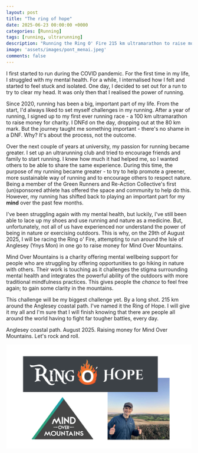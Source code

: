 ```yaml
---
layout: post
title: "The ring of hope"
date: 2025-06-23 00:00:00 +0000
categories: [Running]
tags: [running, ultrarunning]
description: "Running the Ring O' Fire 215 km ultramarathon to raise money for Mind Over Mountains"
image: 'assets/images/pont_menai.jpeg'
comments: false
---
```

I first started to run during the COVID pandemic. For the first time in my life, I struggled with my mental health. For a while, I internalised how I felt and started to feel stuck and isolated. One day, I decided to set out for a run to try to clear my head. It was only then that I realised the power of running.  

Since 2020, running has been a big, important part of my life. From the start, I'd always liked to set myself challenges in my running. After a year of running, I signed up to my first ever running race - a 100 km ultramarathon to raise money for charity. I DNFd on the day, dropping out at the 80 km mark. But the journey taught me something important - there's no shame in a DNF. Why? It's about the process, not the outcome.  

Over the next couple of years at university, my passion for running became greater. I set up an ultrarunning club and tried to encourage friends and family to start running. I knew how much it had helped me, so I wanted others to be able to share the same experience. During this time, the purpose of my running became greater - to try to help promote a greener, more sustainable way of running and to encourage others to respect nature. Being a member of the Green Runners and Re-Action Collective's first (un)sponsored athlete has offered the space and community to help do this. However, my running has shifted back to playing an important part for my **mind** over the past few months.  

I've been struggling again with my mental health, but luckily, I've still been able to lace up my shoes and use running and nature as a medicine. But, unfortunately, not all of us have experienced nor understand the power of being in nature or exercising outdoors. This is why, on the 29th of August 2025, I will be racing the Ring o' Fire, attempting to run around the Isle of Anglesey (Ynys Mon) in one go to raise money for Mind Over Mountains.  

Mind Over Mountains is a charity offering mental wellbeing support for people who are struggling by offering opportunities to go hiking in nature with others. Their work is touching as it challenges the stigma surrounding mental health and integrates the powerful ability of the outdoors with more traditional mindfulness practices. This gives people the *chance* to feel free again; to gain some clarity in the mountains.  

This challenge will be my biggest challenge yet. By a long shot. 215 km around the Anglesey coastal path. I've named it the Ring of Hope. I will give it my all and I'm sure that I will finish knowing that there are people all around the world having to fight far tougher battles, every day.  

Anglesey coastal path. August 2025. Raising money for Mind Over Mountains. Let's rock and roll. 

![image](/assets/images/Hope.png)